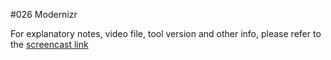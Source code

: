 #026 Modernizr

For explanatory notes, video file, tool version and other info, please refer to the [screencast link](http://build-podcast.com/modernizr/)
